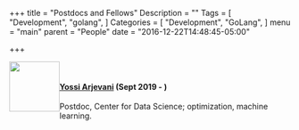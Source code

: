 +++
title = "Postdocs and Fellows"
Description = ""
Tags = [
  "Development",
  "golang",
]
Categories = [
  "Development",
  "GoLang",
]
menu = "main"
parent = "People"
date = "2016-12-22T14:48:45-05:00"

+++


<img style="float: left;" src="../../img/yossi.jpg" height="90" style="border:4px solid white;"> 
<br/> 

#### [Yossi Arjevani](https://scholar.google.co.il/citations?user=mgVLJ8MAAAAJ&hl=en) (Sept 2019 - )
Postdoc, Center for Data Science; optimization, machine learning.  
  
<!--
<img style="float: left;" src="../../img/leo.jpeg" height="90" style="border:4px solid white;"> 
<br/> 

#### [L&#233;o Miolane](https://leomiolane.github.io/) (Sept 2019 - )
Postdoc, Department of Mathematics and Center for Data Science; probability, statistics.  
  

<img style="float: left;" src="../../img/qing.jpg" height="90" style="border:4px solid white;"> 
<br/> 

#### [Qing Qu](https://qingqu06.github.io/) (Sept 2018 - )
CDS Moore-Sloan Fellow; signal processing, machine learning, optimization.  
  

<img style="float: left;" src="../../img/grant.jpg" height="90" style="border:4px solid white;"> 
<br/> 

#### [Grant Rotskoff](https://cims.nyu.edu/~rotskoff/index.html) (Sept 2017 - )
Postdoc, Courant Institute; statistical mechanics, machine learning.   
  

<img style="float: left;" src="../../img/matthew.jpg" height="90" style="border:4px solid white;"> 
<br/> 

#### [Matthew Trager](https://www.matthewtrager.com) (Sept 2018 - )
Postdoc, Center for Data Science; algebraic geometry, deep learning.   
  

<img style="float: left;" src="../../img/soledad.png" height="90" style="border:4px solid white;"> 
<br/> 

#### [Soledad Villar](http://www.cims.nyu.edu/~villar/) (Jun 2017 - )
Moore-Sloan Research Fellow; optimization, probability, topology and data.  
  

<img style="float: left;" src="../../img/alex.jpg" height="90" style="border:4px solid white;"> 
<br/> 

#### [Alex Wein](https://cims.nyu.edu/~aw128/) (Sept 2018 - )
Courant Instructor; theoretical computer science, high-dimensional statistics, statistical physics of inference.  
-->
